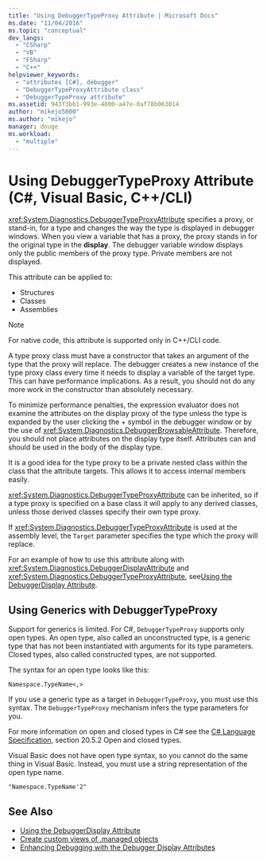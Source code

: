 ```yaml
---
title: "Using DebuggerTypeProxy Attribute | Microsoft Docs"
ms.date: "11/04/2016"
ms.topic: "conceptual"
dev_langs: 
  - "CSharp"
  - "VB"
  - "FSharp"
  - "C++"
helpviewer_keywords: 
  - "attributes [C#], debugger"
  - "DebuggerTypeProxyAttribute class"
  - "DebuggerTypeProxy attribute"
ms.assetid: 943f3bb1-993e-4800-a47e-0af78b063014
author: "mikejo5000"
ms.author: "mikejo"
manager: douge
ms.workload: 
  - "multiple"
---
```

# Using DebuggerTypeProxy Attribute (C#, Visual Basic, C++/CLI)

<xref:System.Diagnostics.DebuggerTypeProxyAttribute> specifies a proxy, or stand-in, for a type and changes the way the type is displayed in debugger windows. When you view a variable that has a proxy, the proxy stands in for the original type in the **display**. The debugger variable window displays only the public members of the proxy type. Private members are not displayed.

This attribute can be applied to:

- Structures
- Classes
- Assemblies

> [!NOTE]
> For native code, this attribute is supported only in C++/CLI code.

A type proxy class must have a constructor that takes an argument of the type that the proxy will replace. The debugger creates a new instance of the type proxy class every time it needs to display a variable of the target type. This can have performance implications. As a result, you should not do any more work in the constructor than absolutely necessary.

To minimize performance penalties, the expression evaluator does not examine the attributes on the display proxy of the type unless the type is expanded by the user clicking the + symbol in the debugger window or by the use of <xref:System.Diagnostics.DebuggerBrowsableAttribute>. Therefore, you should not place attributes on the display type itself. Attributes can and should be used in the body of the display type.

It is a good idea for the type proxy to be a private nested class within the class that the attribute targets. This allows it to access internal members easily.

<xref:System.Diagnostics.DebuggerTypeProxyAttribute> can be inherited, so if a type proxy is specified on a base class it will apply to any derived classes, unless those derived classes specify their own type proxy.

If <xref:System.Diagnostics.DebuggerTypeProxyAttribute> is used at the assembly level, the `Target` parameter specifies the type which the proxy will replace.

For an example of how to use this attribute along with <xref:System.Diagnostics.DebuggerDisplayAttribute> and <xref:System.Diagnostics.DebuggerTypeProxyAttribute>, see[Using the DebuggerDisplay Attribute](../debugger/using-the-debuggerdisplay-attribute.md).

## Using Generics with DebuggerTypeProxy

Support for generics is limited. For C#, `DebuggerTypeProxy` supports only open types. An open type, also called an unconstructed type, is a generic type that has not been instantiated with arguments for its type parameters. Closed types, also called constructed types, are not supported.

The syntax for an open type looks like this:

`Namespace.TypeName<,>`

If you use a generic type as a target in `DebuggerTypeProxy`, you must use this syntax. The `DebuggerTypeProxy` mechanism infers the type parameters for you.

For more information on open and closed types in C# see the [C# Language Specification](/dotnet/csharp/language-reference/language-specification), section 20.5.2 Open and closed types.

Visual Basic does not have open type syntax, so you cannot do the same thing in Visual Basic. Instead, you must use a string representation of the open type name.

`"Namespace.TypeName'2"`

## See Also

- [Using the DebuggerDisplay Attribute](../debugger/using-the-debuggerdisplay-attribute.md)
- [Create custom views of .managed objects](../debugger/create-custom-views-of-dot-managed-objects.md)
- [Enhancing Debugging with the Debugger Display Attributes](/dotnet/framework/debug-trace-profile/enhancing-debugging-with-the-debugger-display-attributes)
